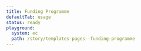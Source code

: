 ```yaml
---
title: Funding Programme
defaultTab: usage
status: ready
playground:
  system: ec
  path: /story/templates-pages--funding-programme
---
```

